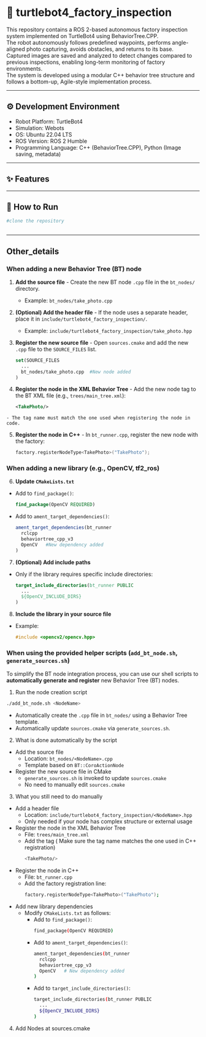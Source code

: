 # 🤖 turtlebot4_factory_inspection
  This repository contains a ROS 2-based autonomous factory inspection system implemented on TurtleBot4 using BehaviorTree.CPP.     
  The robot autonomously follows predefined waypoints, performs angle-aligned photo capturing, avoids obstacles, and returns to its base.     
  Captured images are saved and analyzed to detect changes compared to previous inspections, enabling long-term monitoring of factory environments.       
  The system is developed using a modular C++ behavior tree structure and follows a bottom-up, Agile-style implementation process.

  ---

  ## ⚙️ Development Environment

- Robot Platform: TurtleBot4
- Simulation: Webots
- OS: Ubuntu 22.04 LTS
- ROS Version: ROS 2 Humble
- Programming Language: C++ (BehaviorTree.CPP), Python (Image saving, metadata)


---

## ✨ Features





---

## 🚀 How to Run

```bash
#clone the repository



```
---
## Other_details
###  When adding a new Behavior Tree (BT) node

  1. **Add the source file**
    - Create the new BT node `.cpp` file in the `bt_nodes/` directory.
      - Example: `bt_nodes/take_photo.cpp`

  2. **(Optional) Add the header file**
    - If the node uses a separate header, place it in `include/turtlebot4_factory_inspection/`.
      - Example: `include/turtlebot4_factory_inspection/take_photo.hpp`

  3. **Register the new source file**
    - Open `sources.cmake` and add the new `.cpp` file to the `SOURCE_FILES` list.
      ```cmake
      set(SOURCE_FILES
        ...
        bt_nodes/take_photo.cpp  #New node added
      )
      ```

  4. **Register the node in the XML Behavior Tree**
    - Add the new node tag to the BT XML file (e.g., `trees/main_tree.xml`):
      ```xml
      <TakePhoto/>
      ```
    - The tag name must match the one used when registering the node in code.

  5. **Register the node in C++**
    - In `bt_runner.cpp`, register the new node with the factory:
      ```cpp
      factory.registerNodeType<TakePhoto>("TakePhoto");
      ```

### When adding a new library (e.g., OpenCV, tf2_ros)

 6. **Update `CMakeLists.txt`**

   - Add to `find_package()`:
     ```cmake
     find_package(OpenCV REQUIRED)
     ```

   - Add to `ament_target_dependencies()`:
     ```cmake
     ament_target_dependencies(bt_runner
       rclcpp
       behaviortree_cpp_v3
       OpenCV   #New dependency added
     )
     ```

 7. **(Optional) Add include paths**
   - Only if the library requires specific include directories:
     ```cmake
     target_include_directories(bt_runner PUBLIC
       ...
       ${OpenCV_INCLUDE_DIRS}
     )
     ```

 8. **Include the library in your source file**
   - Example:
     ```cpp
     #include <opencv2/opencv.hpp>
     ```
### When using the provided helper scripts (`add_bt_node.sh`, `generate_sources.sh`)

To simplify the BT node integration process, you can use our shell scripts to **automatically generate and register** new Behavior Tree (BT) nodes.   

1. Run the node creation script

  ```bash
  ./add_bt_node.sh <NodeName>
  ```
  - Automatically create the `.cpp` file in `bt_nodes/` using a Behavior Tree template.
  - Automatically update `sources.cmake` via `generate_sources.sh`.

  2. What is done automatically by the script
  - Add the source file
    - Location: `bt_nodes/<NodeName>.cpp`
    - Template based on `BT::CoroActionNode`
  - Register the new source file in CMake
    - `generate_sources.sh` is invoked to update `sources.cmake`
    - No need to manually edit `sources.cmake`

  3. What you still need to do manually
  -  Add a header file
      -  Location: `include/turtlebot4_factory_inspection/<NodeName>.hpp`
      -  Only needed if your node has complex structure or external usage
  - Register the node in the XML Behavior Tree
    - File: `trees/main_tree.xml` 
    - Add the tag ( Make sure the tag name matches the one used in C++ registration)
      ```bash
      <TakePhoto/>
      ```
  - Register the node in C++
    - File: `bt_runner.cpp`
    - Add the factory registration line:
      ```bash
      factory.registerNodeType<TakePhoto>("TakePhoto");
      ```
  - Add new library dependencies
    - Modify `CMakeLists.txt` as follows:
      - Add to `find_package()`:
        ```bash
        find_package(OpenCV REQUIRED)
        ```
      - Add to `ament_target_dependencies()`:
        ```bash
        ament_target_dependencies(bt_runner
          rclcpp
          behaviortree_cpp_v3
          OpenCV   # New dependency added
        )
        ``` 
      - Add to `target_include_directories()`:
        ``` bash
        target_include_directories(bt_runner PUBLIC
          ...
          ${OpenCV_INCLUDE_DIRS}
        )

        ```
  4. Add Nodes at sources.cmake
